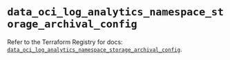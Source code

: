 # `data_oci_log_analytics_namespace_storage_archival_config`

Refer to the Terraform Registry for docs: [`data_oci_log_analytics_namespace_storage_archival_config`](https://registry.terraform.io/providers/oracle/oci/7.19.0/docs/data-sources/log_analytics_namespace_storage_archival_config).

